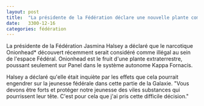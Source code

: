 ```yaml
---
layout: post
title:  "La présidente de la Fédération déclare une nouvelle plante comme narcotique illégal"
date:   3300-12-16
categories: fédération
---
```

La présidente de la Fédération Jasmina Halsey a déclaré que le narcotique Onionhead* découvert récemment serait considéré comme illégal au sein de l'espace Fédéral. Onionhead est le fruit d'une plante extraterrestre, poussant seulement sur Panel dans le système autonome Kappa Fornacis.

Halsey a déclaré qu'elle était inquiète par les effets que cela pourrait engendrer sur la jeunesse fédérale dans cette partie de la Galaxie. "Vous devons être forts et protéger notre jeunesse des viles substances qui pourrissent leur tête. C'est pour cela que j'ai pris cette difficile décision."
